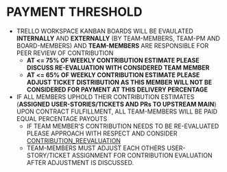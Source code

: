 # PAYMENT THRESHOLD

- TRELLO WORKSPACE KANBAN BOARDS WILL BE EVAULATED **INTERNALLY** AND **EXTERNALLY** (BY TEAM-MEMBERS, TEAM-PM AND BOARD-MEMBERS) AND **TEAM-MEMBERS** ARE RESPONSIBLE FOR PEER REVIEW OF CONTRIBUTION
  - **AT <= 75% OF WEEKLY CONTRIBUTION ESTIMATE PLEASE DISCUSS RE-EVALUATION WITH CONSIDERED TEAM MEMBER**
  - **AT <= 65% OF WEEKLY CONTRIBUTION ESTIMATE PLEASE ADJUST TICKET DISTRIBUTION AS THIS MEMBER WILL NOT BE CONSIDERED FOR PAYMENT AT THIS DELIVERY PERCENTAGE**
- IF ALL MEMBERS UPHOLD THEIR CONTRIBUTION ESTIMATES (**ASSIGNED USER-STORIES/TICKETS AND PRs TO UPSTREAM MAIN**) UPON CONTRACT FULFILLMENT, ALL TEAM-MEMBERS WILL BE PAID EQUAL PERCENTAGE PAYOUTS
  - IF TEAM MEMBER'S CONTRIBUTION NEEDS TO BE RE-EVALUATED PLEASE APPROACH WITH RESPECT AND CONSIDER [CONTRIBUTION_REEVALUATION](./CONTRIBUTION_REEVALUATION)
  - TEAM-MEMBERS MUST ADJUST EACH OTHERS USER-STORY/TICKET ASSIGNMENT FOR CONTRIBUTION EVALUATION AFTER ADJUSTMENT IS DISCUSSED.
